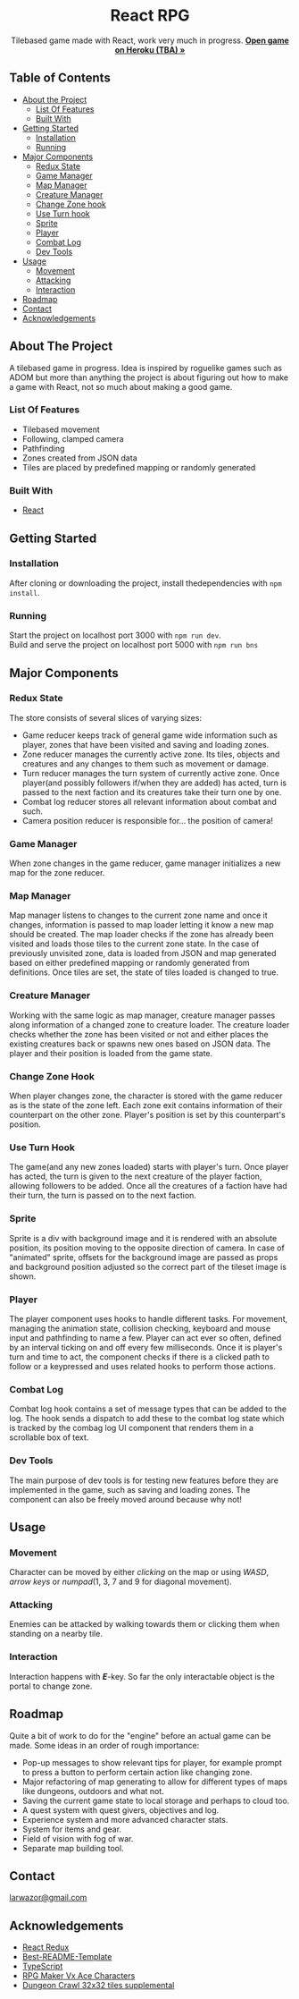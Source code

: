   <h1 align="center">React RPG</h1>
  <p align="center">
    Tilebased game made with React, work very much in progress.
    <a href="" target="_blank"><strong>Open game on Heroku (TBA) »</strong></a>
  </p>
  
## Table of Contents

* [About the Project](#about-the-project)
  * [List Of Features](#list-of-features)
  * [Built With](#built-with)
* [Getting Started](#getting-started)
  * [Installation](#installation)
  * [Running](#running)
* [Major Components](#major-components)
  * [Redux State](#redux-state)
  * [Game Manager](#game-manager)
  * [Map Manager](#map-manager)
  * [Creature Manager](#creature-manager)
  * [Change Zone hook](#change-zone-hook)
  * [Use Turn hook](#use-turn-hook)
  * [Sprite](#sprite)
  * [Player](#player)
  * [Combat Log](#combat-log)
  * [Dev Tools](#dev-tools)
* [Usage](#usage)
  * [Movement](#movement)
  * [Attacking](#attacking)
  * [Interaction](#interaction)
* [Roadmap](#roadmap)
* [Contact](#contact)
* [Acknowledgements](#acknowledgements)

## About The Project

A tilebased game in progress. Idea is inspired by roguelike games such as ADOM but more than anything the project is about figuring out how to make a game with React, not so much about making a good game.

### List Of Features

* Tilebased movement
* Following, clamped camera
* Pathfinding
* Zones created from JSON data
* Tiles are placed by predefined mapping or randomly generated

### Built With

* [React](https://reactjs.org)

## Getting Started

### Installation

After cloning or downloading the project, install thedependencies with `npm install`.

### Running

Start the project on localhost port 3000 with `npm run dev`.  
Build and serve the project on localhost port 5000 with `npm run bns`

## Major Components

### Redux State

The store consists of several slices of varying sizes:
* Game reducer keeps track of general game wide information such as player, zones that have been visited and saving and loading zones.
* Zone reducer manages the currently active zone. Its tiles, objects and creatures and any changes to them such as movement or damage.
* Turn reducer manages the turn system of currently active zone. Once player(and possibly followers if/when they are added) has acted, turn is passed to the next       faction and its creatures take their turn one by one.
* Combat log reducer stores all relevant information about combat and such.
* Camera position reducer is responsible for... the position of camera!

### Game Manager

When zone changes in the game reducer, game manager initializes a new map for the zone reducer.

### Map Manager

Map manager listens to changes to the current zone name and once it changes, information is passed to map loader letting it know a new map should be created. The map loader checks if the zone has already been visited and loads those tiles to the current zone state. In the case of previously unvisited zone, data is loaded from JSON and map generated based on either predefined mapping or randomly generated from definitions. Once tiles are set, the state of tiles loaded is changed to true.

### Creature Manager

Working with the same logic as map manager, creature manager passes along information of a changed zone to creature loader. The creature loader checks whether the zone has been visited or not and either places the existing creatures back or spawns new ones based on JSON data. The player and their position is loaded from the game state.

### Change Zone Hook

When player changes zone, the character is stored with the game reducer as is the state of the zone left. Each zone exit contains information of their counterpart on the other zone. Player's position is set by this counterpart's position.

### Use Turn Hook

The game(and any new zones loaded) starts with player's turn. Once player has acted, the turn is given to the next creature of the player faction, allowing followers to be added. Once all the creatures of a faction have had their turn, the turn is passed on to the next faction.

### Sprite

Sprite is a div with background image and it is rendered with an absolute position, its position moving to the opposite direction of camera. In case of "animated" sprite, offsets for the background image are passed as props and background position adjusted so the correct part of the tileset image is shown.

### Player

The player component uses hooks to handle different tasks. For movement, managing the animation state, collision checking, keyboard and mouse input and pathfinding to name a few. Player can act ever so often, defined by an interval ticking on and off every few milliseconds. Once it is player's turn and time to act, the component checks if there is a clicked path to follow or a keypressed and uses related hooks to perform those actions.

### Combat Log

Combat log hook contains a set of message types that can be added to the log. The hook sends a dispatch to add these to the combat log state which is tracked by the combag log UI component that renders them in a scrollable box of text.

### Dev Tools

The main purpose of dev tools is for testing new features before they are implemented in the game, such as saving and loading zones. The component can also be freely moved around because why not!

## Usage

### Movement

Character can be moved by either _clicking_ on the map or using _WASD_, _arrow keys_ or _numpad_(1, 3, 7 and 9 for diagonal movement).

### Attacking

Enemies can be attacked by walking towards them or clicking them when standing on a nearby tile.

### Interaction

Interaction happens with **_E_**-key. So far the only interactable object is the portal to change zone.

## Roadmap

Quite a bit of work to do for the "engine" before an actual game can be made. Some ideas in an order of rough importance:

* Pop-up messages to show relevant tips for player, for example prompt to press a button to perform certain action like changing zone.
* Major refactoring of map generating to allow for different types of maps like dungeons, outdoors and what not.
* Saving the current game state to local storage and perhaps to cloud too.
* A quest system with quest givers, objectives and log.
* Experience system and more advanced character stats.
* System for items and gear.
* Field of vision with fog of war.
* Separate map building tool.

## Contact

larwazor@gmail.com

## Acknowledgements
* [React Redux](https://react-redux.js.org/)
* [Best-README-Template](https://github.com/othneildrew/Best-README-Template)
* [TypeScript](https://www.typescriptlang.org/)
* [RPG Maker Vx Ace Characters](https://lanto.itch.io/free-characters)
* [Dungeon Crawl 32x32 tiles supplemental](https://opengameart.org/content/dungeon-crawl-32x32-tiles-supplemental)
